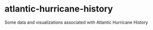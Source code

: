 # atlantic-hurricane-history
Some data and visualizations associated with Atlantic Hurricane History
